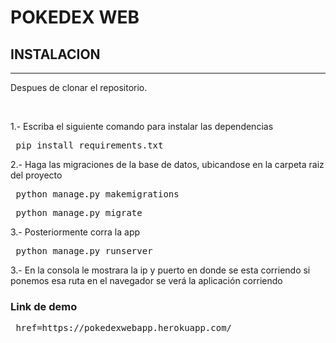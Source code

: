 <h1> POKEDEX WEB </h1> 

<h2>INSTALACION </h2>
<hr>

<p>Despues de clonar el repositorio.</p><br>
<p>1.- Escriba el siguiente comando para instalar las dependencias</p>

<pre>
 pip install requirements.txt
</pre>

<p>2.- Haga las migraciones de la base de datos, ubicandose en la carpeta raiz del proyecto</p>

<pre>
 python manage.py makemigrations
</pre>
<pre>
 python manage.py migrate
</pre>
 
<p>3.- Posteriormente corra la app</p>

<pre>
 python manage.py runserver
</pre>

<p>3.- En la consola le mostrara la ip y puerto en donde se esta corriendo 
      si ponemos esa ruta en el navegador se verá la aplicación corriendo</p>
 
<h3>Link de demo </h3>
<pre> href=https://pokedexwebapp.herokuapp.com/ </pre>
